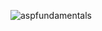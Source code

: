 
![aspfundamentals](https://github.com/user-attachments/assets/99bf33b7-0b5b-4f1e-a831-059b29ca5fe2)
